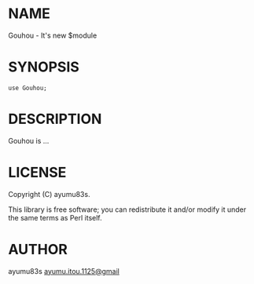 # NAME

Gouhou - It's new $module

# SYNOPSIS

    use Gouhou;

# DESCRIPTION

Gouhou is ...

# LICENSE

Copyright (C) ayumu83s.

This library is free software; you can redistribute it and/or modify
it under the same terms as Perl itself.

# AUTHOR

ayumu83s <ayumu.itou.1125@gmail>
